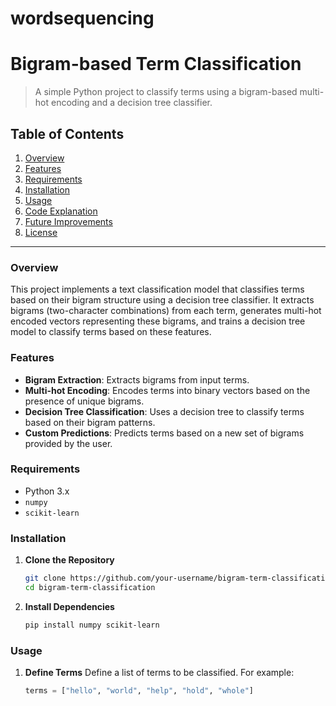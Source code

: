 # wordsequencing
# Bigram-based Term Classification

> A simple Python project to classify terms using a bigram-based multi-hot encoding and a decision tree classifier.

## Table of Contents
1. [Overview](#overview)
2. [Features](#features)
3. [Requirements](#requirements)
4. [Installation](#installation)
5. [Usage](#usage)
6. [Code Explanation](#code-explanation)
7. [Future Improvements](#future-improvements)
8. [License](#license)

---

### Overview
This project implements a text classification model that classifies terms based on their bigram structure using a decision tree classifier. It extracts bigrams (two-character combinations) from each term, generates multi-hot encoded vectors representing these bigrams, and trains a decision tree model to classify terms based on these features.

### Features
- **Bigram Extraction**: Extracts bigrams from input terms.
- **Multi-hot Encoding**: Encodes terms into binary vectors based on the presence of unique bigrams.
- **Decision Tree Classification**: Uses a decision tree to classify terms based on their bigram patterns.
- **Custom Predictions**: Predicts terms based on a new set of bigrams provided by the user.

### Requirements
- Python 3.x
- `numpy`
- `scikit-learn`

### Installation
1. **Clone the Repository**
    ```bash
    git clone https://github.com/your-username/bigram-term-classification.git
    cd bigram-term-classification
    ```

2. **Install Dependencies**
    ```bash
    pip install numpy scikit-learn
    ```

### Usage
1. **Define Terms**
   Define a list of terms to be classified. For example:
   ```python
   terms = ["hello", "world", "help", "hold", "whole"]
